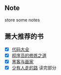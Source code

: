 ## Note
store some notes 

## 萧大推荐的书
- [x] [代码大全]()
- [x] [程序员的修炼之道]()
- [x] [黑客与画家]()
- [x] [少有人走的路]() 读完部分
